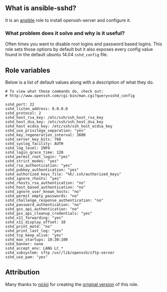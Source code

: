 ## What is ansible-sshd?

It is an [ansible](http://www.ansible.com/home) role to install openssh-server and configure it.

### What problem does it solve and why is it useful?

Often times you want to disable root logins and password based logins. This role sets those options by default but it also exposes every config value found in the default ubuntu 14.04 `sshd_config` file.

## Role variables

Below is a list of default values along with a description of what they do.

```
# To view what these commands do, check out:
# http://www.openssh.com/cgi-bin/man.cgi?query=sshd_config

sshd_port: 22
sshd_listen_address: 0.0.0.0
sshd_protocol: 2
sshd_host_rsa_key: /etc/ssh/ssh_host_rsa_key
sshd_host_dsa_key: /etc/ssh/ssh_host_dsa_key
sshd_host_ecdsa_key: /etc/ssh/ssh_host_ecdsa_key
sshd_use_privilege_separation: "yes"
sshd_key_regeneration_interval: 3600
sshd_server_key_bits: 768
sshd_syslog_facility: AUTH
sshd_log_level: INFO
sshd_login_grace_time: 120
sshd_permit_root_login: "yes"
sshd_strict_modes: "yes"
sshd_rsa_authentication: "yes"
sshd_pubkey_authentication: "yes"
sshd_authorized_keys_file: "%h/.ssh/authorized_keys"
sshd_ignore_rhosts: "yes"
sshd_rhosts_rsa_authentication: "no"
sshd_host_based_authentication: "no"
sshd_ignore_user_known_hosts: "no"
sshd_permit_empty_passwords: "no"
sshd_challenge_response_authentication: "no"
sshd_password_authentication: "no"
sshd_gss_api_authentication: "no"
sshd_gss_api_cleanup_credentials: "yes"
sshd_x11_forwarding: "yes"
sshd_x11_display_offset: 10
sshd_print_motd: "no"
sshd_print_last_log: "yes"
sshd_tcp_keep_alive: "yes"
sshd_max_startups: 10:30:100
sshd_banner: none
sshd_accept_env: LANG LC_*
sshd_subsystem: sftp /usr/lib/openssh/sftp-server
sshd_use_pam: "yes"
```

## Attribution

Many thanks to [nickjj](https://github.com/nickjj/) for creating the [original version](https://github.com/nickjj/ansible-sshd/) of this role.
